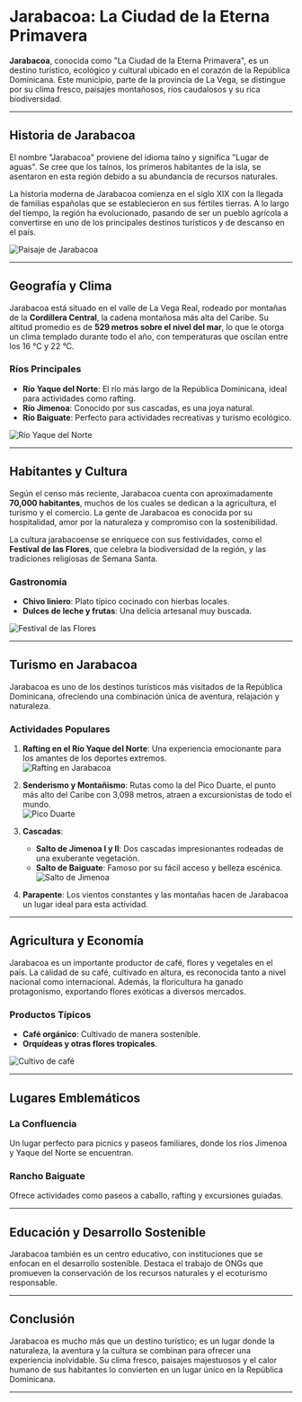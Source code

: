 # Jarabacoa: La Ciudad de la Eterna Primavera

**Jarabacoa**, conocida como "La Ciudad de la Eterna Primavera", es un destino turístico, ecológico y cultural ubicado en el corazón de la República Dominicana. Este municipio, parte de la provincia de La Vega, se distingue por su clima fresco, paisajes montañosos, ríos caudalosos y su rica biodiversidad.

---

## Historia de Jarabacoa

El nombre "Jarabacoa" proviene del idioma taíno y significa "Lugar de aguas". Se cree que los taínos, los primeros habitantes de la isla, se asentaron en esta región debido a su abundancia de recursos naturales.  

La historia moderna de Jarabacoa comienza en el siglo XIX con la llegada de familias españolas que se establecieron en sus fértiles tierras. A lo largo del tiempo, la región ha evolucionado, pasando de ser un pueblo agrícola a convertirse en uno de los principales destinos turísticos y de descanso en el país.  

![Paisaje de Jarabacoa](imagenes/paisaje_jarabacoa.jpg "Paisaje típico de Jarabacoa")

---

## Geografía y Clima

Jarabacoa está situado en el valle de La Vega Real, rodeado por montañas de la **Cordillera Central**, la cadena montañosa más alta del Caribe. Su altitud promedio es de **529 metros sobre el nivel del mar**, lo que le otorga un clima templado durante todo el año, con temperaturas que oscilan entre los 16 °C y 22 °C.

### Ríos Principales
- **Río Yaque del Norte**: El río más largo de la República Dominicana, ideal para actividades como rafting.  
- **Río Jimenoa**: Conocido por sus cascadas, es una joya natural.  
- **Río Baiguate**: Perfecto para actividades recreativas y turismo ecológico.  

![Río Yaque del Norte](imagenes/rio_yaque.jpg "Río Yaque del Norte, Jarabacoa")

---

## Habitantes y Cultura

Según el censo más reciente, Jarabacoa cuenta con aproximadamente **70,000 habitantes**, muchos de los cuales se dedican a la agricultura, el turismo y el comercio. La gente de Jarabacoa es conocida por su hospitalidad, amor por la naturaleza y compromiso con la sostenibilidad.  

La cultura jarabacoense se enriquece con sus festividades, como el **Festival de las Flores**, que celebra la biodiversidad de la región, y las tradiciones religiosas de Semana Santa.  

### Gastronomía
- **Chivo liniero**: Plato típico cocinado con hierbas locales.  
- **Dulces de leche y frutas**: Una delicia artesanal muy buscada.  

![Festival de las Flores](imagenes/festival_flores.jpg "Festival de las Flores en Jarabacoa")

---

## Turismo en Jarabacoa

Jarabacoa es uno de los destinos turísticos más visitados de la República Dominicana, ofreciendo una combinación única de aventura, relajación y naturaleza.

### Actividades Populares
1. **Rafting en el Río Yaque del Norte**: Una experiencia emocionante para los amantes de los deportes extremos.  
   ![Rafting en Jarabacoa](imagenes/rafting.jpg "Rafting en el Río Yaque del Norte")  

2. **Senderismo y Montañismo**: Rutas como la del Pico Duarte, el punto más alto del Caribe con 3,098 metros, atraen a excursionistas de todo el mundo.  
   ![Pico Duarte](imagenes/pico_duarte.jpg "Senderismo al Pico Duarte")  

3. **Cascadas**:  
   - **Salto de Jimenoa I y II**: Dos cascadas impresionantes rodeadas de una exuberante vegetación.  
   - **Salto de Baiguate**: Famoso por su fácil acceso y belleza escénica.  
   ![Salto de Jimenoa](imagenes/salto_jimenoa.jpg "Salto de Jimenoa, Jarabacoa")  

4. **Parapente**: Los vientos constantes y las montañas hacen de Jarabacoa un lugar ideal para esta actividad.  

---

## Agricultura y Economía

Jarabacoa es un importante productor de café, flores y vegetales en el país. La calidad de su café, cultivado en altura, es reconocida tanto a nivel nacional como internacional. Además, la floricultura ha ganado protagonismo, exportando flores exóticas a diversos mercados.  

### Productos Típicos
- **Café orgánico**: Cultivado de manera sostenible.  
- **Orquídeas y otras flores tropicales**.  

![Cultivo de café](imagenes/cultivo_cafe.jpg "Cultivo de café en Jarabacoa")

---

## Lugares Emblemáticos

### La Confluencia
Un lugar perfecto para picnics y paseos familiares, donde los ríos Jimenoa y Yaque del Norte se encuentran.  

### Rancho Baiguate
Ofrece actividades como paseos a caballo, rafting y excursiones guiadas.  



---

## Educación y Desarrollo Sostenible

Jarabacoa también es un centro educativo, con instituciones que se enfocan en el desarrollo sostenible. Destaca el trabajo de ONGs que promueven la conservación de los recursos naturales y el ecoturismo responsable.  

---

## Conclusión

Jarabacoa es mucho más que un destino turístico; es un lugar donde la naturaleza, la aventura y la cultura se combinan para ofrecer una experiencia inolvidable. Su clima fresco, paisajes majestuosos y el calor humano de sus habitantes lo convierten en un lugar único en la República Dominicana.  


---
